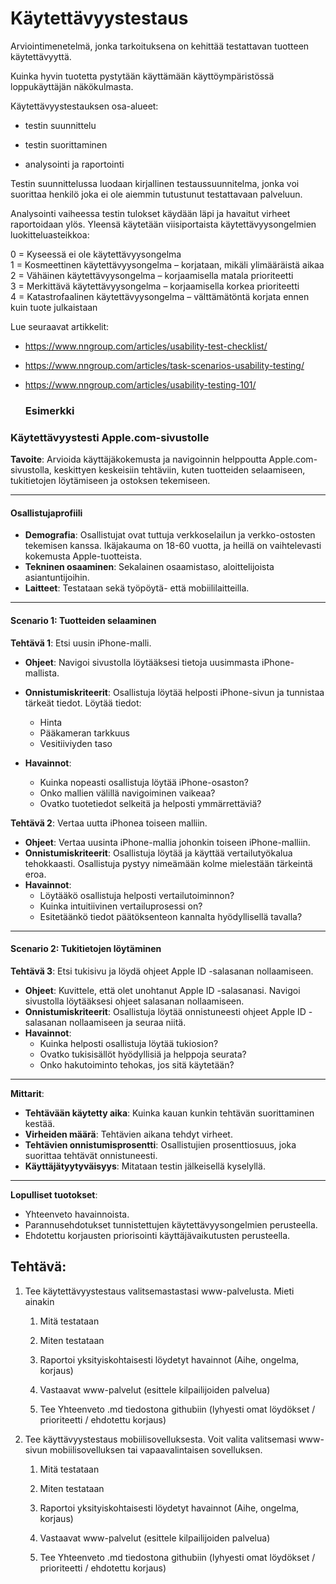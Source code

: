 # Käytettävyystestaus 

Arviointimenetelmä, jonka tarkoituksena on kehittää testattavan tuotteen käytettävyyttä.

Kuinka hyvin tuotetta pystytään käyttämään käyttöympäristössä loppukäyttäjän näkökulmasta. 

Käytettävyystestauksen osa-alueet: 

* testin suunnittelu 

* testin suorittaminen 

* analysointi ja raportointi 

Testin suunnittelussa luodaan kirjallinen testaussuunnitelma, jonka voi suorittaa henkilö joka ei ole aiemmin tutustunut testattavaan palveluun. 
 
Analysointi vaiheessa testin tulokset käydään läpi ja havaitut virheet raportoidaan ylös. Yleensä käytetään viisiportaista käytettävyysongelmien luokitteluasteikkoa:  

0 = Kyseessä ei ole käytettävyysongelma  
1 = Kosmeettinen käytettävyysongelma – korjataan, mikäli ylimääräistä aikaa   
2 = Vähäinen käytettävyysongelma – korjaamisella matala prioriteetti  
3 = Merkittävä käytettävyysongelma – korjaamisella korkea prioriteetti  
4 = Katastrofaalinen käytettävyysongelma – välttämätöntä korjata ennen kuin tuote julkaistaan  

Lue seuraavat artikkelit: 
- https://www.nngroup.com/articles/usability-test-checklist/ 
- https://www.nngroup.com/articles/task-scenarios-usability-testing/
- https://www.nngroup.com/articles/usability-testing-101/

  ### Esimerkki
### Käytettävyystesti Apple.com-sivustolle

**Tavoite**: Arvioida käyttäjäkokemusta ja navigoinnin helppoutta Apple.com-sivustolla, keskittyen keskeisiin tehtäviin, kuten tuotteiden selaamiseen, tukitietojen löytämiseen ja ostoksen tekemiseen.

---

#### **Osallistujaprofiili**
- **Demografia**: Osallistujat ovat tuttuja verkkoselailun ja verkko-ostosten tekemisen kanssa. Ikäjakauma on 18-60 vuotta, ja heillä on vaihtelevasti kokemusta Apple-tuotteista.
- **Tekninen osaaminen**: Sekalainen osaamistaso, aloittelijoista asiantuntijoihin.
- **Laitteet**: Testataan sekä työpöytä- että mobiililaitteilla.

---

#### **Scenario 1: Tuotteiden selaaminen**

**Tehtävä 1**: Etsi uusin iPhone-malli.

- **Ohjeet**: Navigoi sivustolla löytääksesi tietoja uusimmasta iPhone-mallista.
- **Onnistumiskriteerit**: Osallistuja löytää helposti iPhone-sivun ja tunnistaa tärkeät tiedot. Löytää tiedot:
  - Hinta
  - Pääkameran tarkkuus
  - Vesitiiviyden taso   
   
- **Havainnot**:
  - Kuinka nopeasti osallistuja löytää iPhone-osaston?
  - Onko mallien välillä navigoiminen vaikeaa?
  - Ovatko tuotetiedot selkeitä ja helposti ymmärrettäviä?

**Tehtävä 2**: Vertaa uutta iPhonea toiseen malliin.

- **Ohjeet**: Vertaa uusinta iPhone-mallia johonkin toiseen iPhone-malliin.
- **Onnistumiskriteerit**: Osallistuja löytää ja käyttää vertailutyökalua tehokkaasti. Osallistuja pystyy nimeämään kolme mielestään tärkeintä eroa.
- **Havainnot**:
  - Löytääkö osallistuja helposti vertailutoiminnon?
  - Kuinka intuitiivinen vertailuprosessi on?
  - Esitetäänkö tiedot päätöksenteon kannalta hyödyllisellä tavalla?

---

#### **Scenario 2: Tukitietojen löytäminen**

**Tehtävä 3**: Etsi tukisivu ja löydä ohjeet Apple ID -salasanan nollaamiseen.

- **Ohjeet**: Kuvittele, että olet unohtanut Apple ID -salasanasi. Navigoi sivustolla löytääksesi ohjeet salasanan nollaamiseen.
- **Onnistumiskriteerit**: Osallistuja löytää onnistuneesti ohjeet Apple ID -salasanan nollaamiseen ja seuraa niitä.
- **Havainnot**:
  - Kuinka helposti osallistuja löytää tukiosion?
  - Ovatko tukisisällöt hyödyllisiä ja helppoja seurata?
  - Onko hakutoiminto tehokas, jos sitä käytetään?

---

**Mittarit**:
- **Tehtävään käytetty aika**: Kuinka kauan kunkin tehtävän suorittaminen kestää.
- **Virheiden määrä**: Tehtävien aikana tehdyt virheet.
- **Tehtävien onnistumisprosentti**: Osallistujien prosenttiosuus, joka suorittaa tehtävät onnistuneesti.
- **Käyttäjätyytyväisyys**: Mitataan testin jälkeisellä kyselyllä.

---

**Lopulliset tuotokset**:
- Yhteenveto havainnoista.
- Parannusehdotukset tunnistettujen käytettävyysongelmien perusteella.
- Ehdotettu korjausten priorisointi käyttäjävaikutusten perusteella.


## Tehtävä: 

1. Tee käytettävyystestaus valitsemastastasi www-palvelusta. Mieti ainakin

    1. Mitä testataan 

    2. Miten testataan 

    3. Raportoi yksityiskohtaisesti löydetyt havainnot (Aihe, ongelma, korjaus) 

    4. Vastaavat www-palvelut (esittele kilpailijoiden palvelua) 

    5. Tee Yhteenveto .md tiedostona githubiin (lyhyesti omat löydökset / prioriteetti / ehdotettu korjaus)  

2. Tee käyttävyystestaus mobiilisovelluksesta. Voit valita valitsemasi www-sivun mobiilisovelluksen tai vapaavalintaisen sovelluksen.

   1. Mitä testataan 

   2. Miten testataan 

   3. Raportoi yksityiskohtaisesti löydetyt havainnot (Aihe, ongelma, korjaus) 

   4. Vastaavat www-palvelut (esittele kilpailijoiden palvelua) 

   5. Tee Yhteenveto .md tiedostona githubiin (lyhyesti omat löydökset / prioriteetti / ehdotettu korjaus)  
